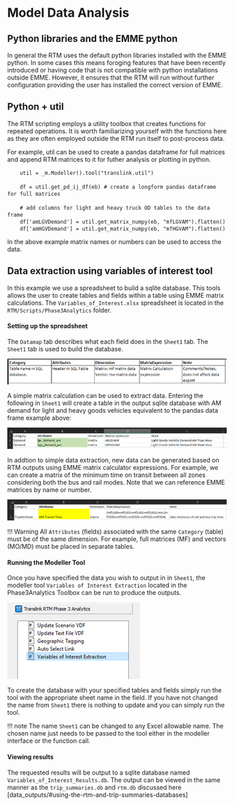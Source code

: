 
# Model Data Analysis

## Python libraries and the EMME python

In general the RTM uses the default python libraries installed with the EMME python.  In some cases this means foroging features that have been recently introduced or having code that is not compatible with python installations outside EMME.  However, it ensures that the RTM will run without further configuration providing the user has installed the correct version of EMME.  

## Python + util

The RTM scripting employs a utility toolbox that creates functions for repeated operations.  It is worth familiarizing yourself with the functions here as they are often employed outside the RTM run itself to post-process data.

For example, util can be used to create a pandas dataframe for full matrices and append RTM matrices to it for futher analysis or plotting in python.  

        util = _m.Modeller().tool("translink.util")

        df = util.get_pd_ij_df(eb) # create a longform pandas dataframe for full matrices

        # add columns for light and heavy truck OD tables to the data frame
        df['amLGVDemand'] = util.get_matrix_numpy(eb, "mfLGVAM").flatten() 
        df['amHGVDemand'] = util.get_matrix_numpy(eb, "mfHGVAM").flatten()

In the above example matrix names or numbers can be used to access the data.


## Data extraction using variables of interest tool

In this example we use a spreadsheet to build a sqlite database.  This tools allows the user to create tables and fields within a table using EMME matrix calculations.  The `Variables_of_Interest.xlsx` spreadsheet is located in the `RTM/Scripts/Phase3Analytics` folder. 

#### Setting up the spreadsheet
The `Datamap` tab describes what each field does in the `Sheet1` tab.  The `Sheet1` tab is used to build the database.  

![Datamap](img/data_analysis/extractiontool_00_ssDatamap.png)

A simple matrix calculation can be used to extract data.  Entering the following in `Sheet1` will create a table in the output sqlite database with AM demand for light and heavy goods vehicles equivalent to the pandas data frame example above:

![Sheet1HgvLgv](img/data_analysis/extractiontool_00_lgv_hgv_example.png)

In addtion to simple data extraction, new data can be generated based on RTM outputs using EMME matrix calculator expressions.  For example, we can create a matrix of the minimum time on transit between all zones considering both the bus and rail modes.  Note that we can reference EMME matrices by name or number.  

![Sheet1MinTransit](img/data_analysis/extractiontool_00_min_transit_time.png)

!!! Warning
    All `Attributes` (fields) associated with the same `Category` (table) must be of the same dimension.  For example, full matrices (MF) and vectors (MO/MD) must be placed in separate tables.


#### Running the Modeller Tool

Once you have specified  the data you wish to output in in `Sheet1`, the modeller tool `Variables of Interest Extraction` located in the Phase3Analytics Toolbox can be run to produce the outputs.

![toolboxlocation](img/data_analysis/extractiontool_01_toolbox.png)

To create the database with your specified tables and fields simply run the tool with the appropriate sheet name in the field.  If you have not changed the name from `Sheet1` there is nothing to update and you can simply run the tool.  

!!! note
    The name `Sheet1` can be changed to any Excel allowable name.  The chosen name just needs to be passed to the tool either in the modeller interface or the function call.    


#### Viewing results


The requested results will be output to a sqlite database named `Variables_of_Interest_Results.db`.  The output can be viewed in the same manner as the `trip_summaries.db` and `rtm.db` discussed here [data_outputs/#using-the-rtm-and-trip-summaries-databases]